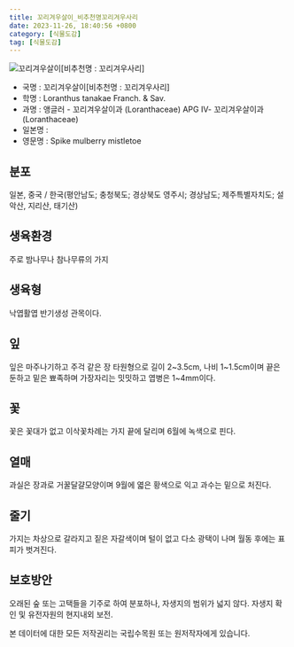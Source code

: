 ```yaml
---
title: 꼬리겨우살이_비추천명꼬리겨우사리
date: 2023-11-26, 18:40:56 +0800
category: [식물도감]
tag: [식물도감]
---
```




![꼬리겨우살이[비추천명 : 꼬리겨우사리]](http://www.nature.go.kr/fileUpload/plants/basic/Loranthaceae/Loranthus/14812/14812_1_th2.jpg)
- 국명 : 꼬리겨우살이[비추천명 : 꼬리겨우사리]
- 학명 : Loranthus tanakae Franch. & Sav.
- 과명 : 앵글러 - 꼬리겨우살이과 (Loranthaceae) APG Ⅳ- 꼬리겨우살이과 (Loranthaceae)
- 일본명 : 
- 영문명 : Spike mulberry mistletoe


## 분포
일본, 중국 / 한국(평안남도; 충청북도; 경상북도 영주시; 경상남도; 제주특별자치도; 설악산, 지리산, 태기산) 
## 생육환경
주로 밤나무나 참나무류의 가지
## 생육형
낙엽활엽 반기생성 관목이다.
## 잎
잎은 마주나기하고 주걱 같은 장 타원형으로 길이 2~3.5cm, 나비 1~1.5cm이며 끝은 둔하고 밑은 뾰족하며 가장자리는 밋밋하고 엽병은 1~4mm이다.
## 꽃
꽃은 꽃대가 없고 이삭꽃차례는 가지 끝에 달리며 6월에 녹색으로 핀다.
## 열매
과실은 장과로 거꿀달걀모양이며 9월에 엷은 황색으로 익고 과수는 밑으로 처진다.
## 줄기
가지는 차상으로 갈라지고 짙은 자갈색이며 털이 없고 다소 광택이 나며 월동 후에는 표피가 벗겨진다.
## 보호방안
오래된 숲 또는 고택들을 기주로 하여 분포하나, 자생지의 범위가 넓지 않다. 자생지 확인 및 유전자원의 현지내외 보전.






본 데이터에 대한 모든 저작권리는 국립수목원 또는 원저작자에게 있습니다.

